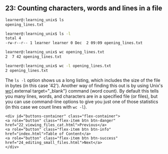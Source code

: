 ## 23: Counting characters, words and lines in a file

```bash
learner@:learning_unix$ ls
opening_lines.txt

learner@:learning_unix$ ls -l
total 4
-rw-r--r-- 1 learner learner 0 Dec  2 09:09 opening_lines.txt

learner@:learning_unix$ wc opening_lines.txt
2  7 42 opening_lines.txt

learner@:learning_unix$ wc -l opening_lines.txt
2 opening_lines.txt
```

The `ls -l` option shows us a long listing, which includes the size of the file in bytes (in this case '42'). Another way of finding this out is by using Unix's [wc](https://en.wikipedia.org/wiki/Wc_(Unix)){.external target="_blank"} command (word count). By default this tells you many lines, words, and characters are in a specified file (or files), but you can use command-line options to give you just one of those statistics (in this case we count lines with `wc -l`).

```{=html}	
<div id="buttons-container" class="flex-container">
<a role="button" class="flex-item btn btn-danger" href="22_viewing_files_cat.html">Previous</a> 
<a role="button" class="flex-item btn btn-info" href="index.html">Table of Content</a> 
<a role="button" class="flex-item btn btn-success" href="24_editing_small_files.html">Next</a>
</div>
```